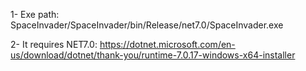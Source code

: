 1- Exe path:
SpaceInvader/SpaceInvader/bin/Release/net7.0/SpaceInvader.exe

2- It requires NET7.0:
https://dotnet.microsoft.com/en-us/download/dotnet/thank-you/runtime-7.0.17-windows-x64-installer
